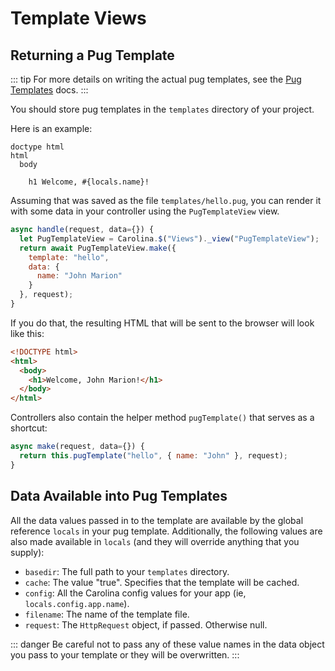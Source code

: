 
# Template Views

## Returning a Pug Template

::: tip
For more details on writing the actual pug templates,
see the [Pug Templates](/frontend/pug-templates) docs.
:::

You should store pug templates in the `templates` directory of your project.

Here is an example:

```pug
doctype html
html
  body
    
    h1 Welcome, #{locals.name}!
```

Assuming that was saved as the file `templates/hello.pug`, you can render 
it with some data in your controller using the `PugTemplateView` view.

```js
async handle(request, data={}) {
  let PugTemplateView = Carolina.$("Views")._view("PugTemplateView");
  return await PugTemplateView.make({
    template: "hello",
    data: { 
      name: "John Marion"
    }
  }, request);
}
```

If you do that, the resulting HTML that will be sent to the browser will 
look like this:

```html
<!DOCTYPE html>
<html>
  <body>
    <h1>Welcome, John Marion!</h1>
  </body>
</html>
```

Controllers also contain the helper method `pugTemplate()` that serves as a 
shortcut:

```js
async make(request, data={}) {
  return this.pugTemplate("hello", { name: "John" }, request);
}
```

## Data Available into Pug Templates

All the data values passed in to the template are available by the global
reference `locals` in your pug template. Additionally, the following values 
are also made available in `locals` (and they will override anything
that you supply):

* `basedir`: The full path to your `templates` directory.
* `cache`: The value "true". Specifies that the template will be cached.
* `config`: All the Carolina config values for your app (ie, `locals.config.app.name`).
* `filename`: The name of the template file.
* `request`: The `HttpRequest` object, if passed. Otherwise null.

::: danger
Be careful not to pass any of these value names in the data object you 
pass to your template or they will be overwritten.
:::